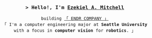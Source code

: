 <!--
credit to: Al Siam World!
 -->
 
<h3 align="center">
        <samp>&gt; Hello!, I'm
                <b><a target="_blank" href="[https://endrcompany.com](https://github.com/Endr-Company)">Ezekiel A. Mitchell</a></b>
        </samp>
</h3>


<p align="center"> 
  <samp>building
    <a href="https://github.com/Endr-Company">「 ENDR COMPANY 」</a>
    <br>
    「 I'm a computer engineering major at <b>Seattle University</b> with a focus in <b>computer vision</b> for <b>robotics</b>. 」
    <br>
    <br>
  </samp>
</p>
